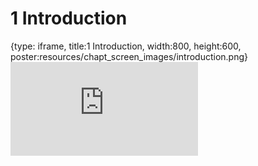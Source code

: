 # 1 Introduction
 
{type: iframe, title:1 Introduction, width:800, height:600, poster:resources/chapt_screen_images/introduction.png}
![](https://hutchdatascience.org/GitHub_Automation_for_Scientists/introduction.html)
 

 
